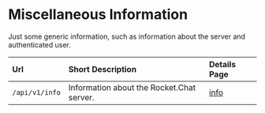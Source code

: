 # Miscellaneous Information
Just some generic information, such as information about the server and authenticated user.

| Url | Short Description | Details Page |
| :--- | :--- | :--- |
| `/api/v1/info` | Information about the Rocket.Chat server. | [info](info/) |
